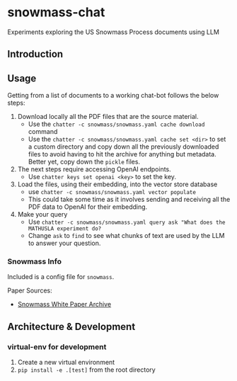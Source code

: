 # snowmass-chat

Experiments exploring the US Snowmass Process documents using LLM

## Introduction

## Usage

Getting from a list of documents to a working chat-bot follows the below steps:

1. Download locally all the PDF files that are the source material.
    * Use the `chatter -c snowmass/snowmass.yaml cache download` command
    * Use the `chatter -c snowmass/snowmass.yaml cache set <dir>` to set a custom directory and copy down all the previously downloaded files to avoid having to hit the archive for anything but metadata. Better yet, copy down the `pickle` files.
1. The next steps require accessing OpenAI endpoints.
    * Use `chatter keys set openai <key>` to set the key.
1. Load the files, using their embedding, into the vector store database
    * use `chatter -c snowmass/snowmass.yaml vector populate`
    * This could take some time as it involves sending and receiving all the PDF data to OpenAI for their embedding.
1. Make your query
    * Use `chatter -c snowmass/snowmass.yaml query ask "What does the MATHUSLA experiment do?`
    * Change `ask` to `find` to see what chunks of text are used by the LLM to answer your question.

### Snowmass Info

Included is a config file for `snowmass`.

Paper Sources:

* [Snowmass White Paper Archive](https://snowmass21.org/submissions/start)

## Architecture & Development

### virtual-env for development

1. Create a new virtual environment
1. `pip install -e .[test]` from the root directory
